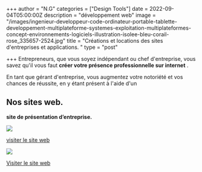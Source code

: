 +++
author = "N.G"
categories = ["Design Tools"]
date = 2022-09-04T05:00:00Z
description = "développement web"
image = "/images/ingenieur-developpeur-code-ordinateur-portable-tablette-developpement-multiplateforme-systemes-exploitation-multiplateformes-concept-environnements-logiciels-illustration-isolee-bleu-corail-rose_335657-2524.jpg"
title = "Créations et locations des sites d'entreprises et applications. "
type = "post"

+++
Entrepreneurs, que vous soyez indépendant ou chef d'entreprise, vous savez qu'il vous faut **créer votre présence professionnelle sur internet** .

En tant que gérant d'entreprise, vous augmentez votre notoriété et vos chances de réussite, en y étant présent à l'aide d'un

## Nos sites web.

**site de présentation d’entreprise.**

**![](/images/39f646b6-0e72-439e-8bc2-82486145981e.jpeg)**

[visiter le site web ](https://templatemo.com/live/templatemo_578_first_portfolio "https://templatemo.com/live/templatemo_578_first_portfolio")

![](/images/929f842c-e97b-47d6-8e8b-10bc4e6b1540.jpeg)

[Visiter le site web](https://templatemo.com/live/templatemo_573_eduwell "https://templatemo.com/live/templatemo_573_eduwell")